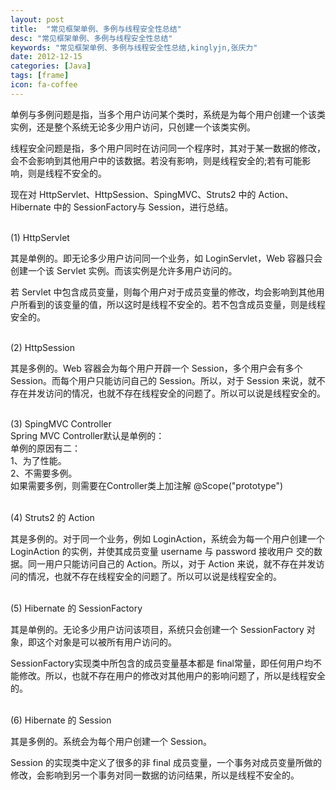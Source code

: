 ```yaml
---
layout: post
title:  "常见框架单例、多例与线程安全性总结"
desc: "常见框架单例、多例与线程安全性总结"
keywords: "常见框架单例、多例与线程安全性总结,kinglyjn,张庆力"
date: 2012-12-15
categories: [Java]
tags: [frame]
icon: fa-coffee
---
```


单例与多例问题是指，当多个用户访问某个类时，系统是为每个用户创建一个该类实例，还是整个系统无论多少用户访问，只创建一个该类实例。<br>

线程安全问题是指，多个用户同时在访问同一个程序时，其对于某一数据的修改，会不会影响到其他用户中的该数据。若没有影响，则是线程安全的;若有可能影响，则是线程不安全的。<br>

现在对 HttpServlet、HttpSession、SpingMVC、Struts2 中的 Action、Hibernate 中的 SessionFactory与 Session，进行总结。
<br><br>

(1) HttpServlet<br>

其是单例的。即无论多少用户访问同一个业务，如 LoginServlet，Web 容器只会创建一个该 Servlet 实例。而该实例是允许多用户访问的。<br>

若 Servlet 中包含成员变量，则每个用户对于成员变量的修改，均会影响到其他用户所看到的该变量的值，所以这时是线程不安全的。若不包含成员变量，则是线程安全的。<br><br>


(2) HttpSession<br>

其是多例的。Web 容器会为每个用户开辟一个 Session，多个用户会有多个 Session。而每个用户只能访问自己的 Session。所以，对于 Session 来说，就不存在并发访问的情况，也就不存在线程安全的问题了。所以可以说是线程安全的。<br><br>


(3) SpingMVC Controller<br>
 Spring MVC Controller默认是单例的：<br>
 单例的原因有二：<br>
 1、为了性能。<br>
 2、不需要多例。<br>
 如果需要多例，则需要在Controller类上加注解 @Scope("prototype")<br><br>

  

(4) Struts2 的 Action<br>

其是多例的。对于同一个业务，例如 LoginAction，系统会为每一个用户创建一个LoginAction 的实例，并使其成员变量 username 与 password 接收用户 交的数据。同一用户只能访问自己的 Action。所以，对于 Action 来说，就不存在并发访问的情况，也就不存在线程安全的问题了。所以可以说是线程安全的。 <br><br>



(5) Hibernate 的 SessionFactory<br>

其是单例的。无论多少用户访问该项目，系统只会创建一个 SessionFactory 对象，即这个对象是可以被所有用户访问的。<br>

SessionFactory实现类中所包含的成员变量基本都是 final常量，即任何用户均不能修改。所以，也就不存在用户的修改对其他用户的影响问题了，所以是线程安全的。 <br><br>


(6) Hibernate 的 Session<br>

其是多例的。系统会为每个用户创建一个 Session。<br>

Session 的实现类中定义了很多的非 final 成员变量，一个事务对成员变量所做的修改，会影响到另一个事务对同一数据的访问结果，所以是线程不安全的。 <br><br>

